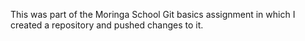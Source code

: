 This was part of the Moringa School Git basics assignment in which I created a repository and pushed changes to it.